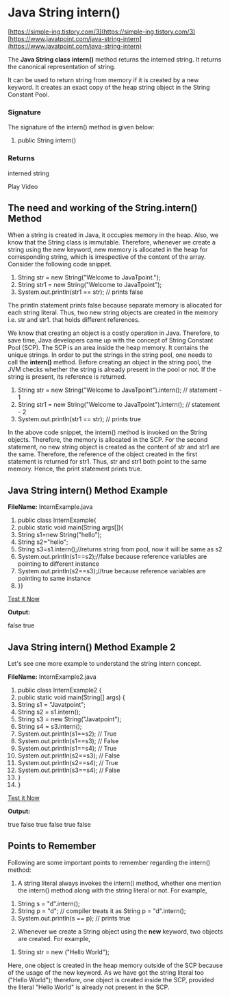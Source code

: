 # Java String intern()

[https://simple-ing.tistory.com/3](https://simple-ing.tistory.com/3)  
[https://www.javatpoint.com/java-string-intern](https://www.javatpoint.com/java-string-intern)

The  **Java String class**  **intern()**  method returns the interned string. It returns the canonical representation of string.

It can be used to return string from memory if it is created by a new keyword. It creates an exact copy of the heap string object in the String Constant Pool.

### Signature

The signature of the intern() method is given below:

1.  public String intern()

### Returns

interned string

Play Video

## The need and working of the String.intern() Method

When a string is created in Java, it occupies memory in the heap. Also, we know that the String class is immutable. Therefore, whenever we create a string using the new keyword, new memory is allocated in the heap for corresponding string, which is irrespective of the content of the array. Consider the following code snippet.

1.  String str = new String("Welcome to JavaTpoint.");
2.  String str1 = new String("Welcome to JavaTpoint");
3.  System.out.println(str1 == str); // prints false

The println statement prints false because separate memory is allocated for each string literal. Thus, two new string objects are created in the memory i.e. str and str1. that holds different references.

We know that creating an object is a costly operation in Java. Therefore, to save time, Java developers came up with the concept of String Constant Pool (SCP). The SCP is an area inside the heap memory. It contains the unique strings. In order to put the strings in the string pool, one needs to call the  **intern()**  method. Before creating an object in the string pool, the JVM checks whether the string is already present in the pool or not. If the string is present, its reference is returned.

1.  String str = new String("Welcome to JavaTpoint").intern(); // statement - 1
2.  String str1 = new String("Welcome to JavaTpoint").intern(); // statement - 2
3.  System.out.println(str1 == str); // prints true

In the above code snippet, the intern() method is invoked on the String objects. Therefore, the memory is allocated in the SCP. For the second statement, no new string object is created as the content of str and str1 are the same. Therefore, the reference of the object created in the first statement is returned for str1. Thus, str and str1 both point to the same memory. Hence, the print statement prints true.

## Java String intern() Method Example

**FileName:**  InternExample.java

1.  public  class InternExample{
2.  public  static  void main(String args[]){
3.  String s1=new String("hello");
4.  String s2="hello";
5.  String s3=s1.intern();//returns string from pool, now it will be same as s2
6.  System.out.println(s1==s2);//false because reference variables are pointing to different instance
7.  System.out.println(s2==s3);//true because reference variables are pointing to same instance
8.  }}

[Test it Now](https://www.javatpoint.com/opr/test.jsp?filename=InternExample)

**Output:**

false
true

## Java String intern() Method Example 2

Let's see one more example to understand the string intern concept.

**FileName:**  InternExample2.java

1.  public  class InternExample2 {
2.  public  static  void main(String[] args) {
3.  String s1 = "Javatpoint";
4.  String s2 = s1.intern();
5.  String s3 = new String("Javatpoint");
6.  String s4 = s3.intern();
7.  System.out.println(s1==s2); // True
8.  System.out.println(s1==s3); // False
9.  System.out.println(s1==s4); // True
10.  System.out.println(s2==s3); // False
11.  System.out.println(s2==s4); // True
12.  System.out.println(s3==s4); // False
13.  }
14.  }

[Test it Now](https://www.javatpoint.com/opr/test.jsp?filename=InternExample2)

**Output:**

true
false
true
false
true
false

## Points to Remember

Following are some important points to remember regarding the intern() method:

1) A string literal always invokes the intern() method, whether one mention the intern() method along with the string literal or not. For example,

1.  String s = "d".intern();
2.  String p = "d"; // compiler treats it as String p = "d".intern();
3.  System.out.println(s == p); // prints true

2) Whenever we create a String object using the  **new**  keyword, two objects are created. For example,

1.  String str = new ("Hello World");

Here, one object is created in the heap memory outside of the SCP because of the usage of the new keyword. As we have got the string literal too ("Hello World"); therefore, one object is created inside the SCP, provided the literal "Hello World" is already not present in the SCP.
<!--stackedit_data:
eyJoaXN0b3J5IjpbLTMzODQ5ODk2XX0=
-->